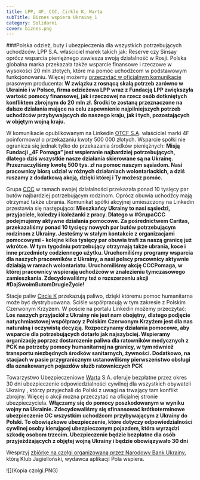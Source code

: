 ```yaml
---
title: LPP, 4F, CCC, Cirkle K, Warta
subTitle: Biznes wspiera Ukrainę 1
category: Solidarni
cover: biznes.png
---
```


###Polska odzież, buty i ubezpieczenia dla wszystkich potrzebujących uchodźców.
LPP S.A. właściciel marek takich jak: Reserve czy Sinsay oprócz wsparcia pieniężnego zawiesza swoją działalność w Rosji. Polska globalna marka przekazała także wsparcie finansowe i rzeczowe w wysokości 20 mln złotych, które ma pomóc uchodźcom w podstawowym funkcjonowaniu. Więcej możemy [przeczytać w oficjalnym komunikacie](https://www.lppsa.com/informacje-prasowe/lpp-zwieksza-skale-pomocy-dla-ukrainy-do-20-mln-zl) prasowym producenta: **W związku z rosnącą skalą potrzeb zarówno w Ukrainie i w Polsce, firma odzieżowa LPP wraz z Fundacją LPP zwiększyła wartość pomocy finansowej, jak i rzeczowej na rzecz osób dotkniętych konfliktem zbrojnym do 20 mln zł. Środki te zostaną przeznaczone na dalsze działania mające na celu zapewnienie najpilniejszych potrzeb uchodźców przybywających do naszego kraju, jak i tych, pozostających w objętym wojną kraju.**

W komunikacie opublikowanym na Linkedin [OTCF S.A](https://www.linkedin.com/posts/otcf-sp-z-o-o-_standwithukraine-otcfteam-activity-6905527880739344384-QoSj). właściciel marki 4F poinformował o przekazaniu kwoty 500 000 złotych. Wsparcie spółki nie ogranicza się jednak tylko do przekazania środków pieniężnych: **Misją Fundacji „4F Pomaga” jest wspieranie najbardziej potrzebujących, dlatego dziś wszystkie nasze działania skierowane są na Ukrainę. Przeznaczyliśmy kwotę 500 tys. zł na pomoc naszym sąsiadom. Nasi pracownicy biorą udział w różnych działaniach wolontariackich, a dziś ruszamy z dodatkową akcją, dzięki której i Ty możesz pomóc.**

Grupa [CCC](https://www.linkedin.com/posts/ccc_group_grupaccc-dajswoimbutomdrugieahqycie-solidarnizukrainafb-activity-6904091528080228352-k8rx) w ramach swojej działalności przekazała ponad 10 tysięcy par butów najbardziej potrzebującym rodzinom. Oprócz obuwia uchodźcy mają otrzymać także ubrania. Komunikat spółki akcyjnej umieszczony na Linkedin przestawia się następująco: **Mieszkańcy Ukrainy to nasi sąsiedzi, przyjaciele, koledzy i koleżanki z pracy. Dlatego w #GrupaCCC podejmujemy aktywne działania pomocowe. Za pośrednictwem Caritas, przekazaliśmy ponad 10 tysięcy nowych par butów potrzebującym rodzinom z Ukrainy. Jesteśmy w stałym kontakcie z organizacjami pomocowymi - kolejne kilka tysięcy par obuwia trafi za naszą granicę już wkrótce. W tym tygodniu potrzebujący otrzymają także ubrania, koce i inne przedmioty codziennego użytku. Uruchomiliśmy programy wsparcia dla naszych pracowników z Ukrainy, a nasi polscy pracownicy aktywnie działają w ramach wolontariatu. Uruchomiliśmy akcję CCCPomaga, w której pracownicy wspierają uchodźców w znalezieniu tymczasowego zamieszkania. Zdecydowaliśmy też o rozszerzeniu akcji #DajSwoimButomDrugieŻycie!**

Stacje paliw [Circle K](https://www.linkedin.com/posts/circle-k_ukraine-pomoc-pomagamynaokraglo-activity-6903391132839936000-peIw) przekazują paliwo, dzięki któremu pomoc humanitarna może być dystrybuowana. Ściśle współpracują w tym zakresie z Polskim Czerwonym Krzyżem. W poście na portalu Linkedin możemy przeczytać: **Los naszych przyjaciół z Ukrainy nie jest nam obojętny, dlatego podjęcie natychmiastowej współpracy z Polskim Czerwonym Krzyżem jest dla nas naturalną i oczywistą decyzją. Rozpoczynamy działania pomocowe, aby wsparcie dla potrzebujących dotarło jak najszybciej. Wspieramy organizację poprzez dostarczenie paliwa dla ratowników medycznych z PCK na potrzeby pomocy humanitarnej na granicy, w tym również transportu niezbędnych środków sanitarnych, żywności. Dodatkowo, na stacjach w pasie przygranicznym ustanowiliśmy pierwszeństwo obsługi dla oznakowanych pojazdów służb ratowniczych PCK**

Towarzystwo Ubezpieczeniowe [Warta](https://www.linkedin.com/posts/warta_solidarnizukrainafb-activity-6903814376764358656-g9YP) S.A. oferuje bezpłatne przez okres 30 dni ubezpieczenie odpowiedzialności cywilnej dla wszystkich obywateli Ukrainy , którzy przyjechali do Polski z uwagi na trwający tam konflikt zbrojny. Więcej o akcji można przeczytać na oficjalnej stronie ubezpieczyciela. **Włączamy się do pomocy poszkodowanym w wyniku wojny na Ukrainie. Zdecydowaliśmy się sfinansować krótkoterminowe ubezpieczenie OC wszystkim uchodźcom przybywającym z Ukrainy do Polski. To obowiązkowe ubezpieczenie, które dotyczy odpowiedzialności cywilnej osoby kierującej ubezpieczonym pojazdem, która wyrządzi szkodę osobom trzecim. Ubezpieczenie będzie bezpłatne dla osób przyjeżdżających z objętej wojną Ukrainy i będzie obowiązywało 30 dni**

Wesprzyj [zbiórkę na czołgi organizowaną przez Narodowy Bank Ukrainy](https://klubjagiellonski.pl/wesprzyj-ukrainska-armie/), którą Klub Jagielloński, wydawca aplikacji Pola wspiera.

![](Kopia czolgi.PNG)
